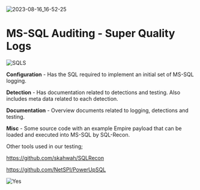 ![2023-08-16_16-52-25](https://github.com/mike-nolan-councilman/ms-sql-auditing/assets/34336032/91e77941-91c8-41f2-ad1f-a29dbf62fd7b)

# MS-SQL Auditing - Super Quality Logs

![SQLS](https://github.com/mike-nolan-councilman/ms-sql-auditing/assets/34336032/d4d9167b-f877-424a-b2c1-45906d378319)

**Configuration** - Has the SQL required to implement an initial set of MS-SQL logging.

**Detection** - Has documentation related to detections and testing. Also includes meta data related to each detection. 

**Documentation** - Overview documents related to logging, detections and testing.

**Misc** - Some source code with an example Empire payload that can be loaded and executed into MS-SQL by SQL-Recon.


Other tools used in our testing;

https://github.com/skahwah/SQLRecon

https://github.com/NetSPI/PowerUpSQL

![Yes](https://github.com/mike-nolan-councilman/ms-sql-auditing/assets/34336032/32c51073-1438-48ac-83d8-6184c9b75e1e)
